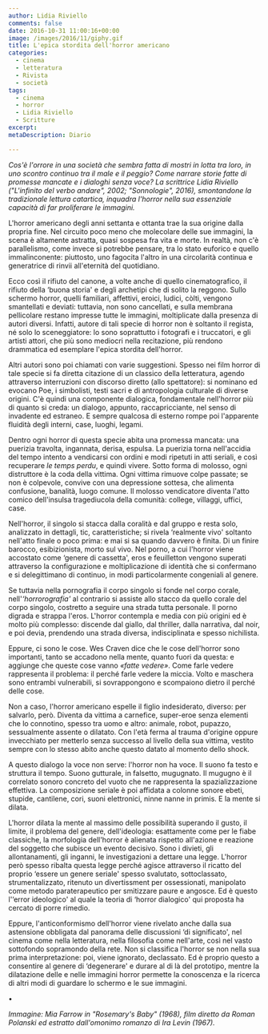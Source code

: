 ```yaml
---
author: Lidia Riviello
comments: false
date: 2016-10-31 11:00:16+00:00
image: /images/2016/11/giphy.gif
title: L'epica stordita dell'horror americano
categories:
  - cinema
  - letteratura
  - Rivista
  - società
tags:
  - cinema
  - horror
  - Lidia Riviello
  - Scritture
excerpt:
metaDescription: Diario

---
```


_Cos'è l'orrore in una società che sembra fatta di mostri in lotta tra loro, in uno scontro continuo tra il male e il peggio? Come narrare storie fatte di promesse mancate e i dialoghi senza voce? La scrittrice Lidia Riviello ("L'infinito del verbo andare", 2002; "Sonnologie", 2016), smontandone la tradizionale lettura catartica, inquadra l'horror nella sua essenziale capacità di far proliferare le immagini._

L'horror americano degli anni settanta e ottanta trae la sua origine dalla propria fine. Nel circuito poco meno che molecolare delle sue immagini, la scena è altamente astratta, quasi sospesa fra vita e morte. In realtà, non c'è parallelismo, come invece si potrebbe pensare, tra lo stato euforico e quello immalinconente: piuttosto, uno fagocita l'altro in una circolarità continua e generatrice di rinvii all'eternità del quotidiano.

Ecco così il rifiuto del canone, a volte anche di quello cinematografico, il rifiuto della ‘buona storia' e degli archetipi che di solito la reggono. Sullo schermo horror, quelli familiari, affettivi, eroici, ludici, còlti, vengono smantellati e deviati: tuttavia, non sono cancellati, e sulla membrana pellicolare restano impresse tutte le immagini, moltiplicate dalla presenza di autori diversi. Infatti, autore di tali specie di horror non è soltanto il regista, né solo lo sceneggiatore: lo sono soprattutto i fotografi e i truccatori, e gli artisti attori, che più sono mediocri nella recitazione, più rendono drammatica ed esemplare l'epica stordita dell'horror.

Altri autori sono poi chiamati con varie suggestioni. Spesso nei film horror di tale specie si fa diretta citazione di un classico della letteratura, agendo attraverso interruzioni con discorso diretto (allo spettatore): si nominano ed evocano Poe, i simbolisti, testi sacri e di antropologia culturale di diverse origini. C'è quindi una componente dialogica, fondamentale nell'horror più di quanto si creda: un dialogo, appunto, raccapricciante, nel senso di invadente ed estraneo. E sempre qualcosa di esterno rompe poi l'apparente fluidità degli interni, case, luoghi, legami.

Dentro ogni horror di questa specie abita una promessa mancata: una puerizia travolta, ingannata, derisa, espulsa. La puerizia torna nell'accidia del tempo intento a vendicarsi con ordini e modi ripetuti in atti seriali, e così recuperare _le temps perdu_, e quindi vivere. Sotto forma di molosso, ogni distruttore è la coda della vittima. Ogni vittima rimuove colpe passate; se non è colpevole, convive con una depressione sottesa, che alimenta confusione, banalità, luogo comune. Il molosso vendicatore diventa l'atto comico dell'insulsa tragediucola della comunità: college, villaggi, uffici, case.

Nell'horror, il singolo si stacca dalla coralità e dal gruppo e resta solo, analizzato in dettagli, tic, caratteristiche; si rivela ‘realmente vivo' soltanto nell'atto finale o poco prima: e mai si sa quando davvero è finita. Di un finire barocco, esibizionista, morto sul vivo. Nel porno, a cui l'horror viene accostato come ‘genere di cassetta', eros e feuilletton vengono superati attraverso la configurazione e moltiplicazione di identità che si confermano e si delegittimano di continuo, in modi particolarmente congeniali al genere.

Se tuttavia nella pornografia il corpo singolo si fonde nel corpo corale, nell'_‘horrorografia'_ al contrario si assiste allo stacco da quello corale del corpo singolo, costretto a seguire una strada tutta personale. Il porno digrada e strappa l'eros. L'horror contempla e media con più origini ed è molto più complesso: discende dal giallo, dal thriller, dalla narrativa, dal noir, e poi devia, prendendo una strada diversa, indisciplinata e spesso nichilista.

Eppure, ci sono le cose. Wes Craven dice che le cose dell'horror sono importanti, tanto se accadono nella mente, quanto fuori da questa: e aggiunge che queste cose vanno _«fatte vedere»_. Come farle vedere rappresenta il problema: il perché farle vedere la miccia. Volto e maschera sono entrambi vulnerabili, si sovrappongono e scompaiono dietro il perché delle cose.

Non a caso, l'horror americano espelle il figlio indesiderato, diverso: per salvarlo, però. Diventa da vittima a carnefice, super-eroe senza elementi che lo connotino, spesso tra uomo e altro: animale, robot, pupazzo, sessualmente assente o dilatato. Con l'età ferma al trauma d'origine oppure invecchiato per metterlo senza successo al livello della sua vittima, vestito sempre con lo stesso abito anche questo datato al momento dello shock.

A questo dialogo la voce non serve: l'horror non ha voce. Il suono fa testo e struttura il tempo. Suono gutturale, in falsetto, mugugnato. Il mugugno è il correlato sonoro concreto del vuoto che ne rappresenta la spazializzazione effettiva. La composizione seriale è poi affidata a colonne sonore ebeti, stupide, cantilene, cori, suoni elettronici, ninne nanne in primis. E la mente si dilata.

L'horror dilata la mente al massimo delle possibilità superando il gusto, il limite, il problema del genere, dell'ideologia: esattamente come per le fiabe classiche, la morfologia dell'horror è alienata rispetto all'azione e reazione del soggetto che subisce un evento decisivo. Sono i divieti, gli allontanamenti, gli inganni, le investigazioni a dettare una legge. L'horror però spesso ribalta questa legge perché agisce attraverso il ricatto del proprio ‘essere un genere seriale' spesso svalutato, sottoclassato, strumentalizzato, ritenuto un divertissment per ossessionati, manipolato come metodo paraterapeutico per smitizzare paure e angosce. Ed è questo l'‘error ideologico' al quale la teoria di ‘horror dialogico' qui proposta ha cercato di porre rimedio.

Eppure, l'anticonformismo dell'horror viene rivelato anche dalla sua astensione obbligata dal panorama delle discussioni ‘di significato', nel cinema come nella letteratura, nella filosofia come nell'arte, così nel vasto sottofondo sopramondo della rete. Non si classifica l'horror se non nella sua prima interpretazione: poi, viene ignorato, declassato. Ed è proprio questo a consentire al genere di ‘degenerare' e durare al di là del prototipo, mentre la dilatazione delle e nelle immagini horror permette la conoscenza e la ricerca di altri modi di guardare lo schermo e le sue immagini.

•

_Immagine: Mia Farrow in "Rosemary's Baby" (1968), film diretto da Roman Polanski ed estratto dall'omonimo romanzo di Ira Levin (1967)._
